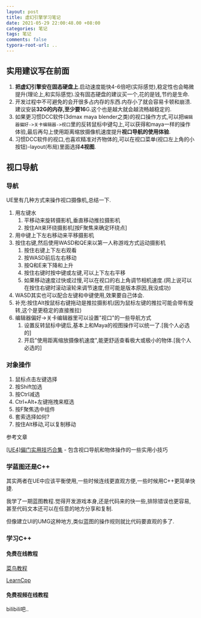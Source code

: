 ```yaml
---
layout: post
title: 虚幻引擎学习笔记
date: 2021-05-29 22:00:48.00 +08:00
categories: 笔记
tags: 笔记
comments: false
typora-root-url: ..
---
```


## 实用建议写在前面

1. **把虚幻引擎安在固态硬盘上**.启动速度能快4-6倍吧(实际感觉),稳定性也会略微提升(理论上,和实际感觉).没有固态硬盘的建议买一个,花的是钱,节约是生命.
1. 开发过程中不可避免的会开很多占内存的东西.内存小了就会容易卡顿和崩溃.建议安装**32G的内存,至少要16**G.这个也是越大就会越流畅越稳定的.
1. 如果更习惯DCC软件(3dmax maya blender之类)的视口操作方式,可以把`编辑器偏好->关卡编辑器->视口`里的反转鼠标中键勾上,可以获得和maya一样的操作体验,最后再勾上使用距离缩放摄像机速度提升**视口导航的使用体验**.
1. 习惯DCC软件的视口,也喜欢精准对齐物体的,可以在视口菜单(视口左上角的小按钮)-layout(布局)里面选择**4视图**.

## 视口导航

### 导航

UE里有几种方式来操作视口摄像机,总结一下.

1. 用左键水
   1. 平移动来旋转摄影机,垂直移动推拉摄影机
   1. 按住Alt来环绕摄影机[按F聚焦来确定环绕点]
1. 用中键上下左右移动来平移摄影机
1. 按住右键,然后使用WASD和QE来以第一人称游戏方式运动摄影机
   1. 按住右键上下左右观看
   1. 按WASD前后左右移动
   1. 按Q和E来下降和上升
   1. 按住右键时按中键或左键,可以上下左右平移
   1. 如果移动速度过快或过慢,可以在视口的右上角调节相机速度.(网上说可以在按住右键时滚动滚轮来调节速度,但可能是版本原因,我没成功)
1. WASD其实也可以配合左键和中键使用,效果要自己体会.
1. 补充:按住Alt按鼠标右键拖动是推拉摄影机(因为鼠标左键的推拉可能会带有旋转,这个是更稳定的直接推拉)
1. 编辑器偏好->关卡编辑器里可以设置"视口"的一些导航方式
   1. 设置反转鼠标中键后,基本上和Maya的视图操作可以统一了.[我个人必选的]
   1. 开启"使用距离缩放摄像机速度",能更舒适查看极大或极小的物体.[我个人必选的]



### 对象操作

1. 鼠标点击左键选择
2. 按Shift加选
3. 按Ctrl减选
4. Ctrl+Alt+左键拖拽来框选
5. 按F聚焦选中组件
6. 套索选择如何?
7. 按住Alt移动,可以复制移动



参考文章

 [[UE4]偏门实用技巧合集](https://zhuanlan.zhihu.com/p/229422684) - 包含视口导航和物体操作的一些实用小技巧

### 学蓝图还是C++

其实两者在UE中应该平衡使用,一些时候连线更直观方便,一些时候用C++更简单快捷.

我学了一期蓝图教程.觉得开发游戏本身,还是代码来的快一些,排除错误也更容易,甚至代码文本还可以在任意的地方分享和复制.

但像建立UI的UMG这种地方,类似蓝图的操作规则就比代码要直观的多了.

### 学习C++

#### 免费在线教程

[菜鸟教程](https://www.runoob.com/cplusplus/cpp-tutorial.html )

[LearnCpp](https://www.learncpp.com/)

#### 免费视频在线教程

bilibili吧..
